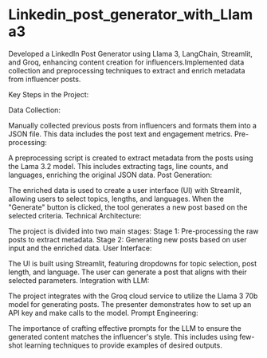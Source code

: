 # Linkedin_post_generator_with_Llama3
Developed a LinkedIn Post Generator using Llama 3, LangChain, Streamlit, and Groq, enhancing content creation for influencers.Implemented data collection and preprocessing techniques to extract and enrich metadata from influencer posts.

Key Steps in the Project:

Data Collection:

Manually collected previous posts from influencers and formats them into a JSON file. This data includes the post text and engagement metrics.
Pre-processing:

A preprocessing script is created to extract metadata from the posts using the Lama 3.2 model. This includes extracting tags, line counts, and languages, enriching the original JSON data.
Post Generation:

The enriched data is used to create a user interface (UI) with Streamlit, allowing users to select topics, lengths, and languages. When the "Generate" button is clicked, the tool generates a new post based on the selected criteria.
Technical Architecture:

The project is divided into two main stages:
Stage 1: Pre-processing the raw posts to extract metadata.
Stage 2: Generating new posts based on user input and the enriched data.
User Interface:

The UI is built using Streamlit, featuring dropdowns for topic selection, post length, and language. The user can generate a post that aligns with their selected parameters.
Integration with LLM:

The project integrates with the Groq cloud service to utilize the Llama 3 70b model for generating posts. The presenter demonstrates how to set up an API key and make calls to the model.
Prompt Engineering:

The importance of crafting effective prompts for the LLM to ensure the generated content matches the influencer's style. This includes using few-shot learning techniques to provide examples of desired outputs.
